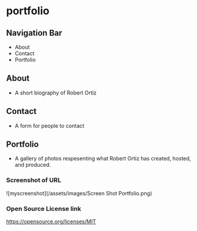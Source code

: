 # portfolio
## Navigation Bar
- About
- Contact
- Portfolio

## About
- A short biography of Robert Ortiz 

## Contact
- A form for people to contact

## Portfolio
- A gallery of photos respesenting what Robert Ortiz has created, hosted, and produced.

### Screenshot of URL
![myscreenshot](/assets/images/Screen Shot Portfolio.png)

### Open Source License link 
https://opensource.org/licenses/MIT
